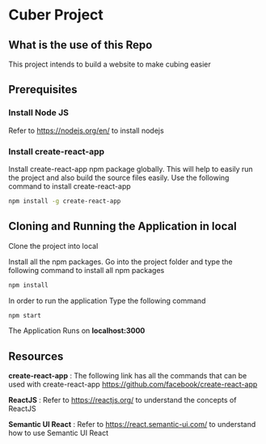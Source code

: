 # Cuber Project

## What is the use of this Repo

This project intends to build a website to make cubing easier

## Prerequisites

### Install Node JS

Refer to <https://nodejs.org/en/> to install nodejs

### Install create-react-app

Install create-react-app npm package globally. This will help to easily run the project and also build the source files easily. Use the following command to install create-react-app

```bash
npm install -g create-react-app
```

## Cloning and Running the Application in local

Clone the project into local

Install all the npm packages. Go into the project folder and type the following command to install all npm packages

```bash
npm install
```

In order to run the application Type the following command

```bash
npm start
```

The Application Runs on **localhost:3000**

## Resources

**create-react-app** : The following link has all the commands that can be used with create-react-app
<https://github.com/facebook/create-react-app>

**ReactJS** : Refer to <https://reactjs.org/> to understand the concepts of ReactJS

**Semantic UI React** : Refer to <https://react.semantic-ui.com/> to understand how to use Semantic UI React
